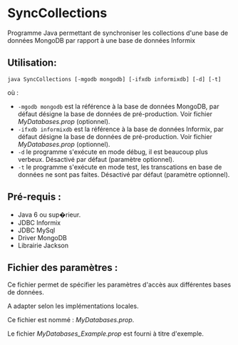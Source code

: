 # SyncCollections
Programme Java permettant de synchroniser les collections d'une base de données MongoDB par rapport à une base de données Informix

## Utilisation:
```
java SyncCollections [-mgodb mongodb] [-ifxdb informixdb] [-d] [-t] 
```
où :
* ```-mgodb mongodb``` est la référence à la base de données MongoDB, par défaut désigne la base de données de pré-production. Voir fichier *MyDatabases.prop* (optionnel).
* ```-ifxdb informixdb``` est la référence à la base de données Informix, par défaut désigne la base de données de pré-production. Voir fichier *MyDatabases.prop* (optionnel).
* ```-d``` le programme s'exécute en mode débug, il est beaucoup plus verbeux. Désactivé par défaut (paramètre optionnel).
* ```-t``` le programme s'exécute en mode test, les transcations en base de données ne sont pas faites. Désactivé par défaut (paramètre optionnel).

## Pré-requis :
- Java 6 ou sup�rieur.
- JDBC Informix
- JDBC MySql
- Driver MongoDB
- Librairie Jackson

## Fichier des paramètres : 

Ce fichier permet de spécifier les paramètres d'accès aux différentes bases de données.

A adapter selon les implémentations locales.

Ce fichier est nommé : *MyDatabases.prop*.

Le fichier *MyDatabases_Example.prop* est fourni à titre d'exemple.
